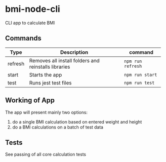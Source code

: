 # bmi-node-cli

CLI app to calculate BMI

## Commands

| Type         | Description                                         | command                 |
| ------------ | --------------------------------------------------- | ----------------------- |
| refresh      | Removes all install folders and reinstalls libraries| `npm run refresh`       | 
| start        | Starts the app                                      | `npm run start`         |
| test         | Runs jest test files                                | `npm run test`          |


## Working of App

The app will present mainly two options: 
1) do a single BMI calculation based on entered weight and height
2) do a BMI calculations on a batch of test data 


## Tests

See passing of all core calculation tests

